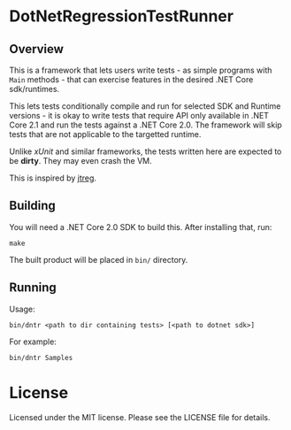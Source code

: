# DotNetRegressionTestRunner

## Overview

This is a framework that lets users write tests - as simple programs
with `Main` methods - that can exercise features in the desired .NET
Core sdk/runtimes.

This lets tests conditionally compile and run for selected SDK and
Runtime versions - it is okay to write tests that require API only
available in .NET Core 2.1 and run the tests against a .NET Core 2.0.
The framework will skip tests that are not applicable to the targetted
runtime.

Unlike *xUnit* and similar frameworks, the tests written here are
expected to be **dirty**. They may even crash the VM.

This is inspired by
[jtreg](http://openjdk.java.net/jtreg/).

## Building

You will need a .NET Core 2.0 SDK to build this. After installing
that, run:

    make

The built product will be placed in `bin/` directory.

## Running

Usage:

    bin/dntr <path to dir containing tests> [<path to dotnet sdk>]

For example:

    bin/dntr Samples

# License

Licensed under the MIT license. Please see the LICENSE file for details.
